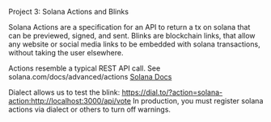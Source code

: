 Project 3: Solana Actions and Blinks

Solana Actions are a specification for an API to return a tx on solana that can be previewed, signed, and sent.
Blinks are blockchain links, that allow any website or social media links to be embedded with solana transactions, without taking the user elsewhere.

Actions resemble a typical REST API call. See solana.com/docs/advanced/actions [Solana Docs](https://solana.com/docs/advanced/actions)

Dialect allows us to test the blink: https://dial.to/?action=solana-action:http://localhost:3000/api/vote
In production, you must register solana actions via dialect or others to turn off warnings.
